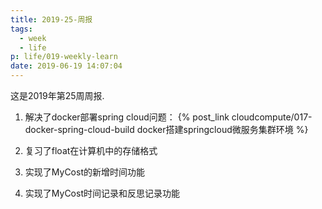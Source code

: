 ```yaml
---
title: 2019-25-周报
tags:
  - week
  - life
p: life/019-weekly-learn
date: 2019-06-19 14:07:04
---
```


这是2019年第25周周报.

1. 解决了docker部署spring cloud问题： {% post_link cloudcompute/017-docker-spring-cloud-build docker搭建springcloud微服务集群环境 %}

2. 复习了float在计算机中的存储格式

3. 实现了MyCost的新增时间功能

4. 实现了MyCost时间记录和反思记录功能

